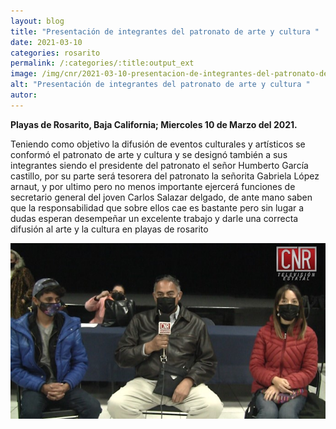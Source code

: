 ```yaml
---
layout: blog
title: "Presentación de integrantes del patronato de arte y cultura "
date: 2021-03-10
categories: rosarito
permalink: /:categories/:title:output_ext
image: /img/cnr/2021-03-10-presentacion-de-integrantes-del-patronato-de-arte-y-cultura.jpg
alt: "Presentación de integrantes del patronato de arte y cultura "
autor:
---
```


**Playas de Rosarito, Baja California; Miercoles 10 de Marzo del 2021.** 

Teniendo como objetivo la difusión de eventos culturales y artísticos se conformó el patronato de arte y cultura y se designó también a sus integrantes siendo el presidente del patronato el señor Humberto García castillo, por su parte será tesorera del patronato la señorita Gabriela López arnaut, y por ultimo pero no menos importante ejercerá funciones de secretario general del joven Carlos Salazar delgado, de ante mano saben que la responsabilidad que sobre ellos cae es bastante pero sin lugar a dudas esperan desempeñar un excelente trabajo y darle una correcta difusión al arte y la cultura en playas de rosarito 

<div id="carouselExampleSlidesOnly" class="carousel slide" data-ride="carousel">
  <div class="carousel-inner">
    <div class="carousel-item active">
       <img class="d-block w-100" src="/img/cnr/2021-03-10-presentacion-de-integrantes-del-patronato-de-arte-y-cultura.jpg" loading="lazy"  alt="Presentación de integrantes del patronato de arte y cultura ">
    </div>
  </div>
</div>